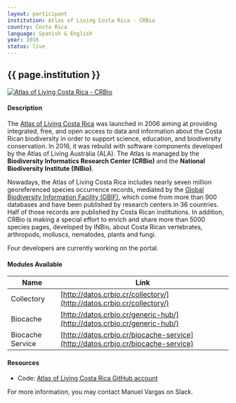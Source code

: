 ```yaml
---
layout: participant
institution: Atlas of Living Costa Rica - CRBio
country: Costa Rica
language: Spanish & English
year: 2016
status: live
---
```


## {{ page.institution }}

[![Atlas of Living Costa Rica - CRBio](/assets/img/participants/atlas_living_costa_rica.png)](http://www.crbio.cr/)

#### Description 
The [Atlas of Living Costa Rica](http://www.crbio.cr/) was launched in 2006 aiming at providing integrated, free, and open access to data and information about the Costa Rican biodiversity in order to support science, education, and biodiversity conservation. In 2016, it was rebuild with software components developed by the Atlas of Living Australia (ALA). The Atlas is managed by the **Biodiversity Informatics Research Center (CRBio)** and the **National Biodiversity Institute (INBio)**.

Nowadays, the Atlas of Living Costa Rica includes nearly seven million georeferenced species occurrence records, mediated by the [Global Biodiversity Information Facility (GBIF)](http://www.gbif.org), which come from more than 900 databases and have been published by research centers in 36 countries. Half of those records are published by Costa Rican institutions. In addition, CRBio is making a special effort to enrich and share more than 5000 species pages, developed by INBio, about Costa Rican vertebrates, arthropods, molluscs, nematodes, plants and fungi.

Four developers are currently working on the portal. 

#### Modules Available 

| Name              | Link                                                                             | 
| ------------------|----------------------------------------------------------------------------------|
| Collectory		| [http://datos.crbio.cr/collectory/](http://datos.crbio.cr/collectory/)           |
| Biocache          | [http://datos.crbio.cr/generic-hub/](http://datos.crbio.cr/generic-hub/)         |
| Biocache Service  | [http://datos.crbio.cr/biocache-service](http://datos.crbio.cr/biocache-service) |

#### Resources

- Code: [Atlas of Living Costa Rica GitHub account](https://github.com/AtlasBiodiversidadCostaRica)

For more information, you may contact Manuel Vargas on Slack.
